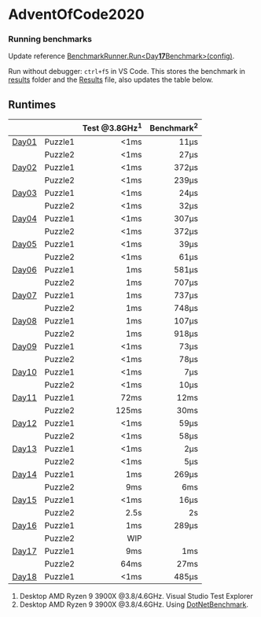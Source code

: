 # AdventOfCode2020

### Running benchmarks
Update reference [BenchmarkRunner.Run<Day**17**Benchmark>(config)](AdventOfCodeBenchmark/Program.cs).

Run without debugger: `ctrl+f5` in VS Code. This stores the benchmark in [results](AdventOfCodeBenchmark\BenchmarkDotNet.Artifacts\results) folder and the [Results](Results.json) file, also updates the table below.

## Runtimes
<!--ResultTableStart-->
|                                |         | Test @3.8GHz<sup>1</sup> | Benchmark<sup>2</sup> |
|--------------------------------|---------|-------------------------:|----------------------:|
| [Day01](AdventOfCode/Day01.cs) | Puzzle1 |                     <1ms |                  11μs |
|                                | Puzzle2 |                     <1ms |                  27μs |
| [Day02](AdventOfCode/Day02.cs) | Puzzle1 |                     <1ms |                 372μs |
|                                | Puzzle2 |                     <1ms |                 239μs |
| [Day03](AdventOfCode/Day03.cs) | Puzzle1 |                     <1ms |                  24μs |
|                                | Puzzle2 |                     <1ms |                  32μs |
| [Day04](AdventOfCode/Day04.cs) | Puzzle1 |                     <1ms |                 307μs |
|                                | Puzzle2 |                     <1ms |                 372μs |
| [Day05](AdventOfCode/Day05.cs) | Puzzle1 |                     <1ms |                  39μs |
|                                | Puzzle2 |                     <1ms |                  61μs |
| [Day06](AdventOfCode/Day06.cs) | Puzzle1 |                      1ms |                 581μs |
|                                | Puzzle2 |                      1ms |                 707μs |
| [Day07](AdventOfCode/Day07.cs) | Puzzle1 |                      1ms |                 737μs |
|                                | Puzzle2 |                      1ms |                 748μs |
| [Day08](AdventOfCode/Day08.cs) | Puzzle1 |                      1ms |                 107μs |
|                                | Puzzle2 |                      1ms |                 918μs |
| [Day09](AdventOfCode/Day09.cs) | Puzzle1 |                     <1ms |                  73μs |
|                                | Puzzle2 |                     <1ms |                  78μs |
| [Day10](AdventOfCode/Day10.cs) | Puzzle1 |                     <1ms |                   7μs |
|                                | Puzzle2 |                     <1ms |                  10μs |
| [Day11](AdventOfCode/Day11.cs) | Puzzle1 |                     72ms |                  12ms |
|                                | Puzzle2 |                    125ms |                  30ms |
| [Day12](AdventOfCode/Day12.cs) | Puzzle1 |                     <1ms |                  59μs |
|                                | Puzzle2 |                     <1ms |                  58μs |
| [Day13](AdventOfCode/Day13.cs) | Puzzle1 |                     <1ms |                   2μs |
|                                | Puzzle2 |                     <1ms |                   5μs |
| [Day14](AdventOfCode/Day14.cs) | Puzzle1 |                      1ms |                 269μs |
|                                | Puzzle2 |                      9ms |                   6ms |
| [Day15](AdventOfCode/Day15.cs) | Puzzle1 |                     <1ms |                  16μs |
|                                | Puzzle2 |                     2.5s |                    2s |
| [Day16](AdventOfCode/Day16.cs) | Puzzle1 |                      1ms |                 289μs |
|                                | Puzzle2 |                      WIP |                       |
| [Day17](AdventOfCode/Day17.cs) | Puzzle1 |                      9ms |                   1ms |
|                                | Puzzle2 |                     64ms |                  27ms |
| [Day18](AdventOfCode/Day18.cs) | Puzzle1 |                     <1ms |                 485μs |
<!--ResultTableEnd-->

1) Desktop AMD Ryzen 9 3900X @3.8/4.6GHz. Visual Studio Test Explorer
2) Desktop AMD Ryzen 9 3900X @3.8/4.6GHz. Using [DotNetBenchmark](https://github.com/dotnet/BenchmarkDotNet).